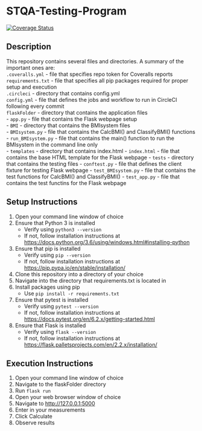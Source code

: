 # STQA-Testing-Program

[![Coverage Status](https://coveralls.io/repos/github/RachelEJ/STQA-Testing-Program/badge.svg?branch=main)](https://coveralls.io/github/RachelEJ/STQA-Testing-Program?branch=main)

## Description  
This repository contains several files and directories. A summary of the important ones are:  
`.coveralls.yml` - file that specifies repo token for Coveralls reports  
`requirements.txt` - file that specifies all pip packages required for proper setup and execution  
`.circleci` - directory that contains config.yml  
`config.yml` - file that defines the jobs and workflow to run in CircleCI following every commit  
`flaskFolder` - directory that contains the application files  
    - `app.py` - file that contains the Flask webpage setup  
    - `BMI` - directory that contains the BMIsystem files  
        - `BMIsystem.py` - file that contains the CalcBMI() and ClassifyBMI() functions  
        - `run_BMIsystem.py` - file that contains the main() function to run the BMIsystem in the command line only  
    - `templates` - directory that contains index.html
        - `index.html` - file that contains the base HTML template for the Flask webpage
    - `tests` - directory that contains the testing files
        - `conftest.py` - file that defines the client fixture for testing Flask webpage
        - `test_BMIsystem.py` - file that contains the test functions for CalcBMI() and ClassifyBMI()
        - `test_app.py` - file that contains the test functins for the Flask webpage


## Setup Instructions  
1. Open your command line window of choice  
2. Ensure that Python 3 is installed  
    - Verify using `python3 --version`
    - If not, follow installation instructions at https://docs.python.org/3.6/using/windows.html#installing-python  
3. Ensure that pip is installed  
    - Verify using `pip --version`  
    - If not, follow installation instructions at https://pip.pypa.io/en/stable/installation/  
4. Clone this repository into a directory of your choice  
5. Navigate into the directory that requirements.txt is located in  
6. Install packages using pip  
    - Use `pip install -r requirements.txt`  
7. Ensure that pytest is installed  
    - Verify using `pytest --version`  
    - If not, follow installation instructions at https://docs.pytest.org/en/6.2.x/getting-started.html  
8. Ensure that Flask is installed  
    - Verify using `flask --version`  
    - If not, follow installation instructions at https://flask.palletsprojects.com/en/2.2.x/installation/  

## Execution Instructions
1. Open your command line window of choice
2. Navigate to the flaskFolder directory
3. Run `flask run`
4. Open your web browser window of choice
5. Navigate to http://127.0.0.1:5000 
6. Enter in your measurements
7. Click Calculate
8. Observe results
